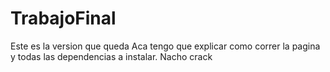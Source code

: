 # TrabajoFinal
Este es la version que queda
Aca tengo que explicar como correr la pagina y todas las dependencias a instalar. 
Nacho crack